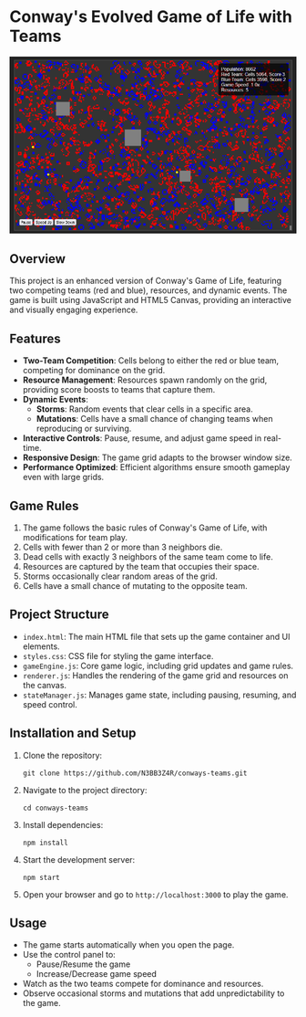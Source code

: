# Conway's Evolved Game of Life with Teams

![Conway's Evolved game of life](screenshot.png)

## Overview

This project is an enhanced version of Conway's Game of Life, featuring two competing teams (red and blue), resources, and dynamic events. The game is built using JavaScript and HTML5 Canvas, providing an interactive and visually engaging experience.

## Features

- **Two-Team Competition**: Cells belong to either the red or blue team, competing for dominance on the grid.
- **Resource Management**: Resources spawn randomly on the grid, providing score boosts to teams that capture them.
- **Dynamic Events**:
  - **Storms**: Random events that clear cells in a specific area.
  - **Mutations**: Cells have a small chance of changing teams when reproducing or surviving.
- **Interactive Controls**: Pause, resume, and adjust game speed in real-time.
- **Responsive Design**: The game grid adapts to the browser window size.
- **Performance Optimized**: Efficient algorithms ensure smooth gameplay even with large grids.

## Game Rules

1. The game follows the basic rules of Conway's Game of Life, with modifications for team play.
2. Cells with fewer than 2 or more than 3 neighbors die.
3. Dead cells with exactly 3 neighbors of the same team come to life.
4. Resources are captured by the team that occupies their space.
5. Storms occasionally clear random areas of the grid.
6. Cells have a small chance of mutating to the opposite team.

## Project Structure

- `index.html`: The main HTML file that sets up the game container and UI elements.
- `styles.css`: CSS file for styling the game interface.
- `gameEngine.js`: Core game logic, including grid updates and game rules.
- `renderer.js`: Handles the rendering of the game grid and resources on the canvas.
- `stateManager.js`: Manages game state, including pausing, resuming, and speed control.

## Installation and Setup

1. Clone the repository:
   ```
   git clone https://github.com/N3BB3Z4R/conways-teams.git
   ```

2. Navigate to the project directory:
   ```
   cd conways-teams
   ```

3. Install dependencies:

   ```
   npm install
   ```
4. Start the development server:
   ```
   npm start
   ```

5. Open your browser and go to `http://localhost:3000` to play the game.

## Usage

- The game starts automatically when you open the page.
- Use the control panel to:
  - Pause/Resume the game
  - Increase/Decrease game speed
- Watch as the two teams compete for dominance and resources.
- Observe occasional storms and mutations that add unpredictability to the game.
